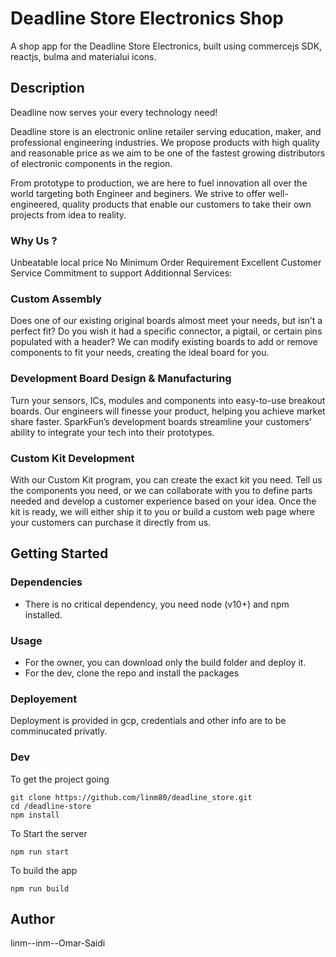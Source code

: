 # Deadline Store Electronics Shop

A shop app for the Deadline Store Electronics, built using commercejs SDK, reactjs, bulma and materialui icons.

## Description

Deadline now serves your every technology need!

Deadline store is an electronic online retailer serving education, maker, and professional engineering industries. We propose products with high quality and reasonable price as we aim to be one of the fastest growing distributors of electronic components in the region.

From prototype to production, we are here to fuel innovation all over the world targeting both Engineer and beginers. We strive to offer well-engineered, quality products that enable our customers to take their own projects from idea to reality.

### Why Us ?

Unbeatable local price
No Minimum Order Requirement
Excellent Customer Service
Commitment to support
Additionnal Services:

### Custom Assembly

Does one of our existing original boards almost meet your needs, but isn’t a perfect fit?
Do you wish it had a specific connector, a pigtail, or certain pins populated with a header? We can modify existing boards to add or remove components to fit your needs, creating the ideal board for you.

### Development Board Design & Manufacturing

Turn your sensors, ICs, modules and components into easy-to-use breakout boards. Our engineers will finesse your product, helping you achieve market share faster. SparkFun’s development boards streamline your customers’ ability to integrate your tech into their prototypes.

### Custom Kit Development

With our Custom Kit program, you can create the exact kit you need. Tell us the components you need, or we can collaborate with you to define parts needed and develop a customer experience based on your idea. Once the kit is ready, we will either ship it to you or build a custom web page where your customers can purchase it directly from us.

## Getting Started

### Dependencies

- There is no critical dependency, you need node (v10+) and npm installed.

### Usage

- For the owner, you can download only the build folder and deploy it.
- For the dev, clone the repo and install the packages

### Deployement

Deployment is provided in gcp, credentials and other info are to be comminucated privatly.

### Dev

To get the project going

```
git clone https://github.com/linm80/deadline_store.git
cd /deadline-store
npm install
```

To Start the server

```
npm run start
```

To build the app

```
npm run build
```

## Author

linm--inm--Omar-Saidi

